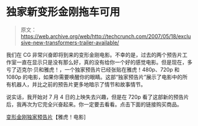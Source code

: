 # 独家新变形金刚拖车可用

> 原文：<https://web.archive.org/web/http://techcrunch.com/2007/05/18/exclusive-new-transformers-trailer-available/>

我们在 CG 非常兴奋即将到来的变形金刚电影。不幸的是，过去的两个预告片工作室一直在显示只是没有那么好，真的没有给你一个好的感觉电影。但是现在，多亏了迈克尔·贝和雅虎！，一个独家预告片已经张贴在雅虎！480p、720p 和 1080p 的电影，如果你需要唤醒你的眼睛。这部“独家预告片”展示了电影中的所有机器人，并比之前的预告片更多地暗示了情节和故事情节。

说实话，我开始对 7 月 4 日的上映失去兴趣，但是在 720p 看了这部新的预告片后，我再次为它完全兴奋起来。你一定要去看看。点击下面的链接购买商品。

[变形金刚独家预告片](https://web.archive.org/web/20150919233658/http://us.rd.yahoo.com/movies/hdtrailers/paramount/transformers/480/?http://cosmos.bcst.yahoo.com/up/player/process/qtlHD.qtl?node_id=2737014&hdtype=480p)【雅虎！电影]